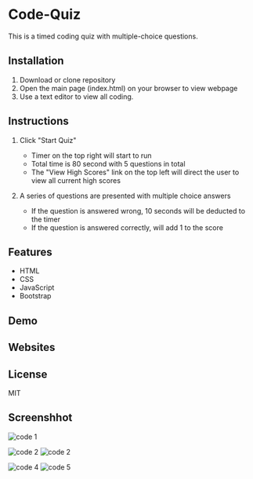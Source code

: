 # Code-Quiz

This is a timed coding quiz with multiple-choice questions. 
## Installation
1. Download or clone repository
2. Open the main page (index.html) on your browser to view webpage
3. Use a text editor to view all coding.

## Instructions
1. Click "Start Quiz"
   * Timer on the top right will start to run
   * Total time is 80 second with 5 questions in total
   * The "View High Scores" link on the top left will direct the user to view all current high scores


2. A series of questions are presented with multiple choice answers
   * If the question is answered wrong, 10 seconds will be deducted to the timer
   * If the question is answered correctly, will add 1 to the score
 
 

## Features
* HTML
* CSS
* JavaScript
* Bootstrap

## Demo



## Websites

## License
MIT
  
## Screenshhot
![code 1](https://user-images.githubusercontent.com/65136237/134779742-f6d4c693-98df-402c-bd44-db83e7bf6d21.PNG)

![code 2](https://user-images.githubusercontent.com/65136237/134779743-14abb69b-e536-4ad2-9bc1-c86ca54d619d.PNG)
![code 2](https://user-images.githubusercontent.com/65136237/134779745-9ae6251c-1396-4b95-aa1d-3cb04c0100c5.PNG)

![code 4](https://user-images.githubusercontent.com/65136237/134779771-936776dd-370f-40bd-bcd8-705c70d65022.PNG)
![code 5](https://user-images.githubusercontent.com/65136237/134779774-36999e09-98d0-4a72-8440-cc4093dc25da.PNG)
